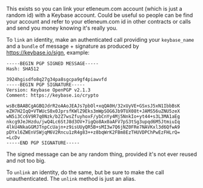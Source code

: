 This exists so you can link your etleneum.com account (which is just a random id) with a Keybase account. Could be useful so people can be find your account and refer to your etleneum.com id in other contracts or calls and send you money knowing it's really you.

To `link` an identity, make an authenticated call providing your `keybase_name` and a `bundle` of message + signature as produced by https://keybase.io/sign, example:

```
-----BEGIN PGP SIGNED MESSAGE-----
Hash: SHA512

3924hgisdfo8q27g34pa8sgcpa9gf4piawvfd
-----BEGIN PGP SIGNATURE-----
Version: Keybase OpenPGP v2.1.3
Comment: https://keybase.io/crypto

wsBcBAABCgAGBQJdrR2oAAoJEAJs7pbOl+xqQA0H/32xUyVE+GSxsJ5xN1IbbBsK
eZH7H2IqQ+VTWUcS0x0JprsfKWlZ9Eks3mWpSOG6Jb9TUX08t+JAMS56uZNU5zeX
wN5i3Cc6V9R7q0Nzk/b2Z7wsZfuyhoxF/ybCnYy4Mj5NnkIo+yt44+s3L3MA1aEg
nkcg9JeJHzdu/jwQ4Lc6StJ8d3OV+7igQo8Ax0aAFV7pS3tSg3upqd6M5JtmiuIq
4lkU4NkaGGMJTnpCcUajn+z9isUUyQR5B+sMI3w7Q6jNZ0FRe7NAVKxl3d6QfwA9
pDYxl6ZWEnVSWjqM6V2Rncu1zR4g83++z8bqWrK2FBm8EzTHUVDPChPwEzFHLrQ=
=LcDv
-----END PGP SIGNATURE-----
```

The signed message can be any random thing, provided it's not ever reused and not too big.

To `unlink` an identity, do the same, but be sure to make the call unauthenticated. The `unlink` method is just an alias.
